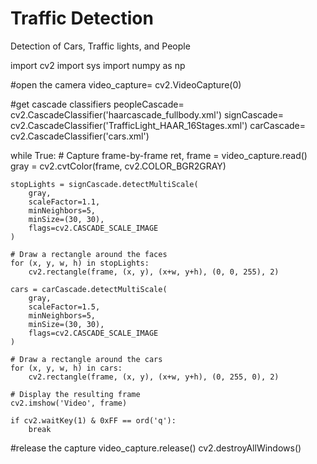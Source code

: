 # Traffic Detection
Detection of Cars, Traffic lights, and People

import cv2
import sys
import numpy as np

#open the camera
video_capture= cv2.VideoCapture(0)

#get cascade classifiers
peopleCascade= cv2.CascadeClassifier('haarcascade_fullbody.xml')
signCascade= cv2.CascadeClassifier('TrafficLight_HAAR_16Stages.xml')
carCascade= cv2.CascadeClassifier('cars.xml')

while True:
    # Capture frame-by-frame
    ret, frame = video_capture.read()
    gray = cv2.cvtColor(frame, cv2.COLOR_BGR2GRAY)

    stopLights = signCascade.detectMultiScale(
        gray,
        scaleFactor=1.1,
        minNeighbors=5,
        minSize=(30, 30),
        flags=cv2.CASCADE_SCALE_IMAGE
    )

    # Draw a rectangle around the faces
    for (x, y, w, h) in stopLights:
        cv2.rectangle(frame, (x, y), (x+w, y+h), (0, 0, 255), 2)

    cars = carCascade.detectMultiScale(
        gray,
        scaleFactor=1.5,
        minNeighbors=5,
        minSize=(30, 30),
        flags=cv2.CASCADE_SCALE_IMAGE
    )

    # Draw a rectangle around the cars
    for (x, y, w, h) in cars:
        cv2.rectangle(frame, (x, y), (x+w, y+h), (0, 255, 0), 2)

    # Display the resulting frame
    cv2.imshow('Video', frame)

    if cv2.waitKey(1) & 0xFF == ord('q'):
        break

#release the capture
video_capture.release()
cv2.destroyAllWindows()
